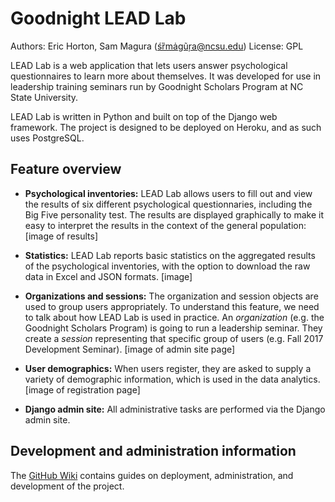 # Goodnight LEAD Lab

Authors: Eric Horton, Sam Magura (śȑmȧgũŗa@ncsu.edu)
License: GPL

LEAD Lab is a web application that lets users answer psychological questionnaires to learn more about themselves. It was developed for use in leadership training seminars run by Goodnight Scholars Program at NC State University.

LEAD Lab is written in Python and built on top of the Django web framework. The project is designed to be deployed on Heroku, and as such uses PostgreSQL.

## Feature overview
* **Psychological inventories:** LEAD Lab allows users to fill out and view the results of six different psychological questionnaries, including the Big Five personality test. The results are displayed graphically to make it easy to interpret the results in the context of the general population:
[image of results]

* **Statistics:** LEAD Lab reports basic statistics on the aggregated results of the psychological inventories, with the option to download the raw data in Excel and JSON formats.
[image]

* **Organizations and sessions:** The organization and session objects are used to group users appropriately. To understand this feature, we need to talk about how LEAD Lab is used in practice. An *organization* (e.g. the Goodnight Scholars Program) is going to run a leadership seminar. They create a *session* representing that specific group of users (e.g. Fall 2017 Development Seminar).
[image of admin site page]

* **User demographics:** When users register, they are asked to supply a variety of demographic information, which is used in the data analytics.
[image of registration page]

* **Django admin site:** All administrative tasks are performed via the Django admin site.

## Development and administration information
The [GitHub Wiki](https://github.com/srmagura/goodnight-lead/wiki) contains guides on deployment, administration, and development of the project.

